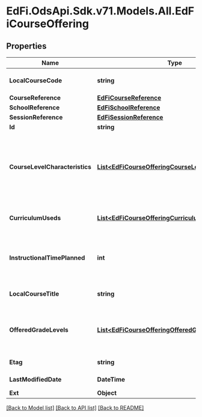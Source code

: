# EdFi.OdsApi.Sdk.v71.Models.All.EdFiCourseOffering

## Properties

Name | Type | Description | Notes
------------ | ------------- | ------------- | -------------
**LocalCourseCode** | **string** | The local code assigned by the School that identifies the course offering provided for the instruction of students. | 
**CourseReference** | [**EdFiCourseReference**](EdFiCourseReference.md) |  | 
**SchoolReference** | [**EdFiSchoolReference**](EdFiSchoolReference.md) |  | 
**SessionReference** | [**EdFiSessionReference**](EdFiSessionReference.md) |  | 
**Id** | **string** |  | [optional] 
**CourseLevelCharacteristics** | [**List&lt;EdFiCourseOfferingCourseLevelCharacteristic&gt;**](EdFiCourseOfferingCourseLevelCharacteristic.md) | An unordered collection of courseOfferingCourseLevelCharacteristics. The type of specific program or designation with which the course offering is associated (e.g., AP, IB, Dual Credit, CTE). This collection should only be populated if it differs from the course level characteristics identified at the course level. | [optional] 
**CurriculumUseds** | [**List&lt;EdFiCourseOfferingCurriculumUsed&gt;**](EdFiCourseOfferingCurriculumUsed.md) | An unordered collection of courseOfferingCurriculumUseds. The type of curriculum used in an early learning classroom or group. | [optional] 
**InstructionalTimePlanned** | **int** | The planned total number of clock minutes of instruction for this course offering. Generally, this should be at least as many minutes as is required for completion by the related state- or district-defined course. | [optional] 
**LocalCourseTitle** | **string** | The descriptive name given to a course of study offered in the school, if different from the course title. | [optional] 
**OfferedGradeLevels** | [**List&lt;EdFiCourseOfferingOfferedGradeLevel&gt;**](EdFiCourseOfferingOfferedGradeLevel.md) | An unordered collection of courseOfferingOfferedGradeLevels. The grade levels in which the course is offered. This collection should only be populated if it differs from the offered grade levels identified at the course level. | [optional] 
**Etag** | **string** | A unique system-generated value that identifies the version of the resource. | [optional] 
**LastModifiedDate** | **DateTime** | The date and time the resource was last modified. | [optional] 
**Ext** | **Object** | Extensions to the CourseOffering entity. | [optional] 

[[Back to Model list]](../../README.md#documentation-for-models) [[Back to API list]](../../README.md#documentation-for-api-endpoints) [[Back to README]](../../README.md)

